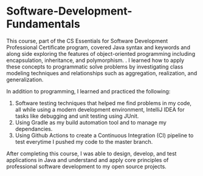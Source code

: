 # Software-Development-Fundamentals

This course, part of the CS Essentials for Software Development Professional Certificate program, covered Java syntax and keywords and along side exploring the features of object-oriented programming including encapsulation, inheritance, and polymorphism. . I learned how to apply these concepts to programmatic solve problems by investigating class modeling techniques and relationships such as aggregation, realization, and generalization.

In addition to programming, I learned and practiced the following: 

1. Software testing techniques that helped me find problems in my code, all while using a modern development environment, IntelliJ IDEA for tasks like debugging and unit testing using JUnit. 
2. Using Gradle as my build automation tool and to manage my dependancies. 
3. Using Github Actions to create a Continuous Integration (CI) pipeline to test everytime I pushed my code to the master branch.

After completing this course, I was able to design, develop, and test applications in Java and understand and apply core principles of professional software development to my open source projects.
